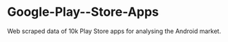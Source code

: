 # Google-Play--Store-Apps
Web scraped data of 10k Play Store apps for analysing the Android market.
